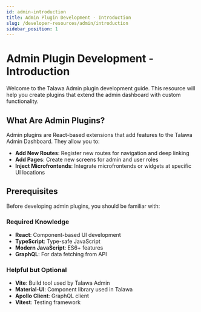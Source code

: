 ```yaml
---
id: admin-introduction
title: Admin Plugin Development - Introduction
slug: /developer-resources/admin/introduction
sidebar_position: 1
---
```


# Admin Plugin Development - Introduction

Welcome to the Talawa Admin plugin development guide. This resource will help you create plugins that extend the admin dashboard with custom functionality.

## What Are Admin Plugins?

Admin plugins are React-based extensions that add features to the Talawa Admin Dashboard. They allow you to:

- **Add New Routes**: Register new routes for navigation and deep linking
- **Add Pages**: Create new screens for admin and user roles
- **Inject Microfrontends**: Integrate microfrontends or widgets at specific UI locations

## Prerequisites

Before developing admin plugins, you should be familiar with:

### Required Knowledge
- **React**: Component-based UI development
- **TypeScript**: Type-safe JavaScript
- **Modern JavaScript**: ES6+ features
- **GraphQL**: For data fetching from API

### Helpful but Optional
- **Vite**: Build tool used by Talawa Admin
- **Material-UI**: Component library used in Talawa
- **Apollo Client**: GraphQL client
- **Vitest**: Testing framework

